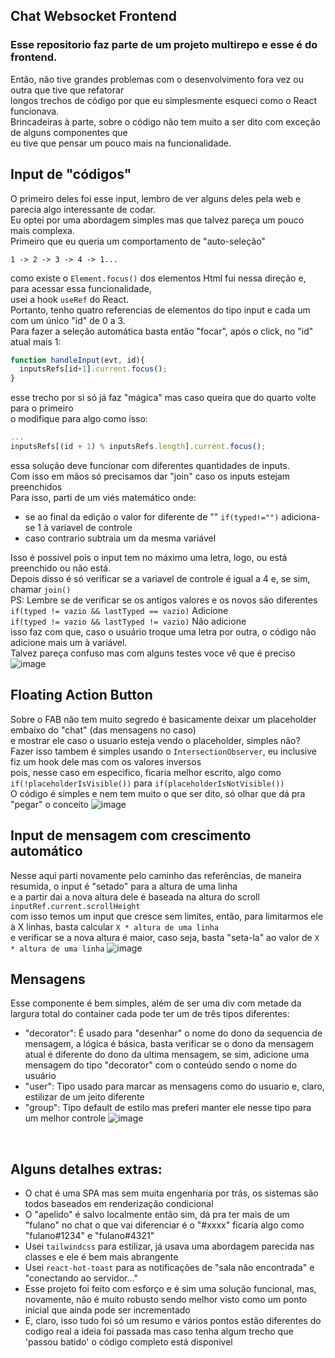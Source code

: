 ## Chat Websocket Frontend
### Esse repositorio faz parte de um projeto multirepo e esse é do frontend.
Então, não tive grandes problemas com o desenvolvimento fora vez ou outra que tive que refatorar<br>
longos trechos de código por que eu simplesmente esqueci como o React funcionava.<br>
Brincadeiras à parte, sobre o código não tem muito a ser dito com exceção de alguns componentes que<br>
eu tive que pensar um pouco mais na funcionalidade.

## Input de "códigos"
O primeiro deles foi esse input, lembro de ver alguns deles pela web e parecia algo interessante de codar.<br>
Eu optei por uma abordagem simples mas que talvez pareça um pouco mais complexa.<br>
Primeiro que eu queria um comportamento de "auto-seleção"<br>
```
1 -> 2 -> 3 -> 4 -> 1...
```
como existe o `Element.focus()` dos elementos Html fui nessa direção e, para acessar essa funcionalidade,<br>
usei a hook `useRef` do React.<br>
Portanto, tenho quatro referencias de elementos do tipo input e cada um com um único "id" de 0 a 3.<br>
Para fazer a seleção automática basta então "focar", após o click, no "id" atual mais 1:
```js
function handleInput(evt, id){
  inputsRefs[id+1].current.focus();
}
```
esse trecho por si só já faz "mágica" mas caso queira que do quarto volte para o primeiro<br>
o modifique para algo como isso:
```js
...
inputsRefs[(id + 1) % inputsRefs.length].current.focus();
```
essa solução deve funcionar com diferentes quantidades de inputs.<br>
Com isso em mãos só precisamos dar "join" caso os inputs estejam preenchidos<br>
Para isso, parti de um viés matemático onde:<br>
- se ao final da edição o valor for diferente de "" `if(typed!="")` adiciona-se 1 à variavel de controle
- caso contrario subtraia um da mesma variável<br>

Isso é possivel pois o input tem no máximo uma letra, logo, ou está preenchido ou não está.<br>
Depois disso é só verificar se a variavel de controle é igual a 4 e, se sim, chamar `join()`<br>
PS: Lembre se de verificar se os antigos valores e os novos são diferentes<br>
`if(typed != vazio && lastTyped == vazio)` Adicione<br>
`if(typed != vazio && lastTyped != vazio)` Não adicione<br>
isso faz com que, caso o usuário troque uma letra por outra, o código não adicione mais um à variável.<br>
Talvez pareça confuso mas com alguns testes voce vê que é preciso 
<br>
![image](https://user-images.githubusercontent.com/74821126/223580028-819e5bc1-131d-40bc-87f9-fa8b6e948d5c.png)
<br>

## Floating Action Button
Sobre o FAB não tem muito segredo é basicamente deixar um placeholder embaixo do "chat" (das mensagens no caso)<br>
e mostrar ele caso o usuario esteja vendo o placeholder, simples não?<br>
Fazer isso tambem é simples usando o `IntersectionObserver`, eu inclusive fiz um hook dele mas com os valores inversos<br>
pois, nesse caso em especifico, ficaria melhor escrito, algo como `if(!placeholderIsVisible())` para `if(placeholderIsNotVisible())`<br>
O código é simples e nem tem muito o que ser dito, só olhar que dá pra "pegar" o conceito
![image](https://user-images.githubusercontent.com/74821126/223595349-88c5a7da-80cd-43c4-904e-b512fedff56b.png)
<br>

## Input de mensagem com crescimento automático
Nesse aqui parti novamente pelo caminho das referências, de maneira resumida, o input é "setado" para a altura de uma linha<br>
e a partir dai a nova altura dele é baseada na altura do scroll `inputRef.current.scrollHeight`<br> 
com isso temos um input que cresce sem limites, então, para limitarmos ele à X linhas, basta calcular `X * altura de uma linha`<br>
e verificar se a nova altura é maior, caso seja, basta "seta-la" ao valor de `X * altura de uma linha`
![image](https://user-images.githubusercontent.com/74821126/223792136-50a18a26-655d-427a-b237-9274a2c8131b.png)
<br>

## Mensagens
Esse componente é bem simples, além de ser uma div com metade da largura total do container cada pode ter um de três tipos diferentes:<br>
- "decorator": É usado para "desenhar" o nome do dono da sequencia de mensagem, a lógica é básica, basta verificar se o dono da mensagem atual
  é diferente do dono da ultima mensagem, se sim, adicione uma mensagem do tipo "decorator" com o conteúdo sendo o nome do usuário
- "user": Tipo usado para marcar as mensagens como do usuario e, claro, estilizar de um jeito diferente
- "group": Tipo default de estilo mas preferi manter ele nesse tipo para um melhor controle
![image](https://user-images.githubusercontent.com/74821126/223790160-81b21eb7-d0ce-48de-ae1e-aefc9d6b8e62.png)
<br>

## Alguns detalhes extras:
- O chat é uma SPA mas sem muita engenharia por trás, os sistemas são todos baseados em renderização condicional
- O "apelido" é salvo localmente então sim, dá pra ter mais de um "fulano" no chat o que vai diferenciar é o "#xxxx"
  ficaria algo como "fulano#1234" e "fulano#4321"
- Usei `tailwindcss` para estilizar, já usava uma abordagem parecida nas classes e ele é bem mais abrangente
- Usei `react-hot-toast` para as notificações de "sala não encontrada" e "conectando ao servidor..."
- Esse projeto foi feito com esforço e é sim uma solução funcional, mas, novamente, não é muito robusto
  sendo melhor visto como um ponto inicial que ainda pode ser incrementado
- E, claro, isso tudo foi só um resumo e vários pontos estão diferentes do codigo real
  a ideia foi passada mas caso tenha algum trecho que 'passou batido' o código completo está disponivel


